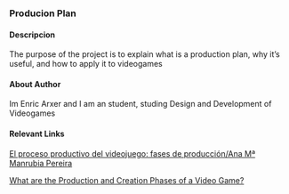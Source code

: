 ### Producion Plan

#### Descripcion
The purpose of the project is to explain what is a production plan, why it’s useful, and how to apply it to videogames

#### About Author
Im Enric Arxer and I am an student, studing Design and Development of Videogames

#### Relevant Links

<a  href="https://revistas.ucm.es/index.php/HICS/article/view/45178">El proceso productivo del videojuego: fases de producción/Ana Mª Manrubia Pereira

<a  href="[https://revistas.ucm.es/index.php/HICS/article/view/45178](https://starloopstudios.com/what-are-the-production-and-creation-phases-of-a-video-game/)">What are the Production and Creation Phases of a Video Game?
